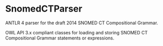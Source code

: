 SnomedCTParser
==============
ANTLR 4 parser for the draft 2014 SNOMED CT Compositional Grammar.

OWL API 3.x compliant classes for loading and storing SNOMED CT Compositional Grammar statements or expressions.


